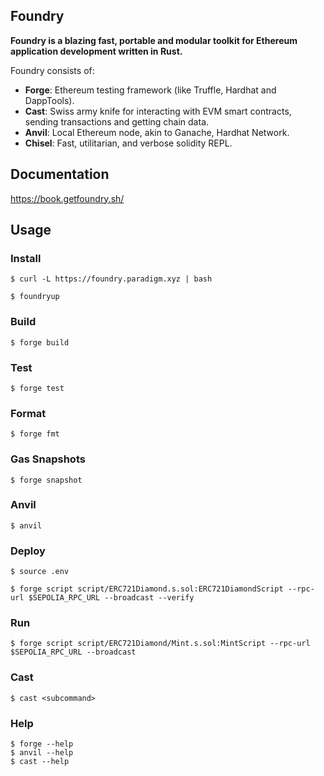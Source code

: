 ## Foundry

**Foundry is a blazing fast, portable and modular toolkit for Ethereum application development written in Rust.**

Foundry consists of:

- **Forge**: Ethereum testing framework (like Truffle, Hardhat and DappTools).
- **Cast**: Swiss army knife for interacting with EVM smart contracts, sending transactions and getting chain data.
- **Anvil**: Local Ethereum node, akin to Ganache, Hardhat Network.
- **Chisel**: Fast, utilitarian, and verbose solidity REPL.

## Documentation

https://book.getfoundry.sh/

## Usage

### Install

```shell
$ curl -L https://foundry.paradigm.xyz | bash

$ foundryup
```

### Build

```shell
$ forge build
```

### Test

```shell
$ forge test
```

### Format

```shell
$ forge fmt
```

### Gas Snapshots

```shell
$ forge snapshot
```

### Anvil

```shell
$ anvil
```

### Deploy

```shell
$ source .env

$ forge script script/ERC721Diamond.s.sol:ERC721DiamondScript --rpc-url $SEPOLIA_RPC_URL --broadcast --verify
```

### Run

```shell
$ forge script script/ERC721Diamond/Mint.s.sol:MintScript --rpc-url $SEPOLIA_RPC_URL --broadcast
```

### Cast

```shell
$ cast <subcommand>
```

### Help

```shell
$ forge --help
$ anvil --help
$ cast --help
```
